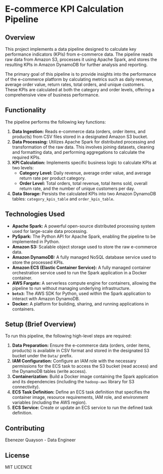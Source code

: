# E-commerce KPI Calculation Pipeline

## Overview

This project implements a data pipeline designed to calculate key performance indicators (KPIs) from e-commerce data. The pipeline reads raw data from Amazon S3, processes it using Apache Spark, and stores the resulting KPIs in Amazon DynamoDB for further analysis and reporting.

The primary goal of this pipeline is to provide insights into the performance of the e-commerce platform by calculating metrics such as daily revenue, average order value, return rates, total orders, and unique customers. These KPIs are calculated at both the category and order levels, offering a comprehensive view of business performance.

## Functionality

The pipeline performs the following key functions:

1.  **Data Ingestion:** Reads e-commerce data (orders, order items, and products) from CSV files stored in a designated Amazon S3 bucket.
2.  **Data Processing:** Utilizes Apache Spark for distributed processing and transformation of the raw data. This involves joining datasets, cleaning and formatting data, and performing aggregations to calculate the required KPIs.
3.  **KPI Calculation:** Implements specific business logic to calculate KPIs at two levels:
    * **Category Level:** Daily revenue, average order value, and average return rate per product category.
    * **Order Level:** Total orders, total revenue, total items sold, overall return rate, and the number of unique customers per day.
4.  **Data Storage:** Persists the calculated KPIs into two Amazon DynamoDB tables: `category_kpis_table` and `order_kpis_table`.

## Technologies Used

* **Apache Spark:** A powerful open-source distributed processing system used for large-scale data processing.
* **PySpark:** The Python API for Apache Spark, enabling the pipeline to be implemented in Python.
* **Amazon S3:** Scalable object storage used to store the raw e-commerce data.
* **Amazon DynamoDB:** A fully managed NoSQL database service used to store the processed KPIs.
* **Amazon ECS (Elastic Container Service):** A fully managed container orchestration service used to run the Spark application in a Docker container.
* **AWS Fargate:** A serverless compute engine for containers, allowing the pipeline to run without managing underlying infrastructure.
* **`boto3`:** The AWS SDK for Python, used within the Spark application to interact with Amazon DynamoDB.
* **Docker:** A platform for building, sharing, and running applications in containers.

## Setup (Brief Overview)

To run this pipeline, the following high-level steps are required:

1.  **Data Preparation:** Ensure the e-commerce data (orders, order items, products) is available in CSV format and stored in the designated S3 bucket under the `Data/` prefix.
2.  **IAM Configuration:** Configure an IAM role with the necessary permissions for the ECS task to access the S3 bucket (read access) and the DynamoDB tables (write access).
3.  **Containerization:** Build a Docker image containing the Spark application and its dependencies (including the `hadoop-aws` library for S3 connectivity).
4.  **ECS Task Definition:** Define an ECS task definition that specifies the container image, resource requirements, IAM role, and environment variables (including the AWS region).
5.  **ECS Service:** Create or update an ECS service to run the defined task definition.

## Contributing

Ebenezer Quayson - Data Engineer

## License

MIT LICENCE